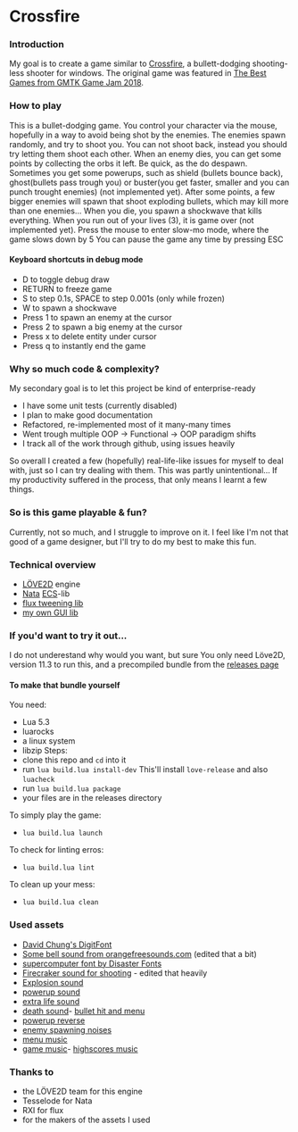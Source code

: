 # Crossfire

### Introduction
My goal is to create a game similar to [Crossfire](https://seet.itch.io/crossfire), a bullett-dodging shooting-less shooter for windows.
The original game was featured in [The Best Games from GMTK Game Jam 2018](https://www.youtube.com/watch?v=s2ebZXQ_J8Q).

### How to play
This is a bullet-dodging game. You control your character via the mouse, hopefully in a way to avoid being shot by the enemies. The enemies spawn randomly, and try to shoot you. You can not shoot back, instead you should try letting them shoot each other. When an enemy dies, you can get some points by collecting the orbs it left. Be quick, as the do despawn.
Sometimes you get some powerups, such as shield (bullets bounce back), ghost(bullets pass trough you) or buster(you get faster, smaller and you can punch trought enemies) (not implemented yet). After some points, a few bigger enemies will spawn that shoot exploding bullets, which may kill more than one enemies...
When you die, you spawn a shockwave that kills everything. When you run out of your lives (3), it is game over (not implemented yet).
Press the mouse to enter slow-mo mode, where the game slows down by 5
You can pause the game any time by pressing ESC

#### Keyboard shortcuts in debug mode
- D to toggle debug draw
- RETURN to freeze game
- S to step 0.1s, SPACE to step 0.001s (only while frozen)
- W to spawn a shockwave
- Press 1 to spawn an enemy at the cursor
- Press 2 to spawn a big enemy at the cursor
- Press x to delete entity under cursor
- Press q to instantly end the game

### Why so much code & complexity?
My secondary goal is to let this project be kind of enterprise-ready
- I have some unit tests (currently disabled)
- I plan to make good documentation
- Refactored, re-implemented most of it many-many times
- Went trough multiple OOP -> Functional -> OOP paradigm shifts
- I track all of the work through github, using issues heavily

So overall I created a few (hopefully) real-life-like issues for myself to deal with, just so I can try dealing with them. This was partly unintentional...
If my productivity suffered in the process, that only means I learnt a few things.

### So is this game playable & fun?
Currently, not so much, and I struggle to improve on it.
I feel like I'm not that good of a game designer, but I'll try to do my best to make this fun.

### Technical overview
 - [LÖVE2D](https://love2d.org/) engine
 - [Nata](https://github.com/tesselode/nata/) [ECS](https://en.wikipedia.org/wiki/Entity_component_system)-lib
 - [flux tweening lib](https://github.com/rxi/flux)
 - [my own GUI lib](https://github.com/sassszem/yalg)

### If you'd want to try it out...
I do not underestand why would you want, but sure
You only need Löve2D, version 11.3 to run this, and a precompiled bundle from the [releases page](https://github.com/Sasszem/crossfire/releases)

#### To make that bundle yourself
You need:
 - Lua 5.3
 - luarocks
 - a linux system
 - libzip
Steps:
- clone this repo and `cd` into it
- run `lua build.lua install-dev`
This'll install `love-release` and also `luacheck`
- run `lua build.lua package`
- your files are in the releases directory

To simply play the game:
- `lua build.lua launch`

To check for linting erros:
- `lua build.lua lint`

To clean up your mess:
- `lua build.lua clean`

### Used assets
- [David Chung's DigitFont](https://www.1001fonts.com/01-digit-font.html)
- [Some bell sound from orangefreesounds.com](http://www.orangefreesounds.com/ding-ding-ding/) (edited that a bit)
- [supercomputer font by Disaster Fonts](https://www.1001fonts.com/supercomputer-font.html)
- [Firecraker sound for shooting](http://www.orangefreesounds.com/firecracker-sounds/) - edited that heavily 
- [Explosion sound](http://www.orangefreesounds.com/8-bit-explosion/)
- [powerup sound](http://www.orangefreesounds.com/video-game-bonus-bell-sound-effect/)
- [extra life sound](http://www.orangefreesounds.com/video-game-bonus-bell-sound-effect/)
- [death sound](http://www.orangefreesounds.com/free-explosion-sound-effect/)- [bullet hit and menu](http://www.orangefreesounds.com/single-hammer-hit-on-wood/)
- [powerup reverse](http://www.orangefreesounds.com/shut-down-sound-effect/)
- [enemy spawning noises](http://www.orangefreesounds.com/vanishing-sound-effect/)
- [menu music](http://www.orangefreesounds.com/synth-bassline-124-bpm/)
- [game music](http://www.orangefreesounds.com/soft-lounge-background-track/)- [highscores music](http://www.orangefreesounds.com/groove-synth-loop-130-bpm/)

### Thanks to
 - the LÖVE2D team for this engine
 - Tesselode for Nata
 - RXI for flux
 - for the makers of the assets I used
